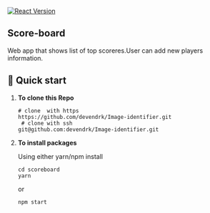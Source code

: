 [![React Version](https://img.shields.io/badge/React-16.12.0-61DAFB.svg?style=flat&logo=React)]() <br/>

## Score-board

Web app that shows list of top scoreres.User can add new players information.

## 🚀 Quick start

1.  **To clone this Repo**

    ```shell
    # clone  with https
    https://github.com/devendrk/Image-identifier.git
     # clone with ssh
    git@github.com:devendrk/Image-identifier.git
    ```

2.  **To install packages**

    Using either yarn/npm install

    ```shell
    cd scoreboard
    yarn
    ```

    or

    ```shell
    npm start
    ```
